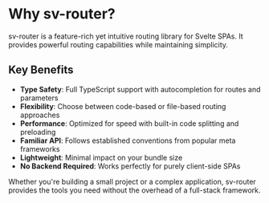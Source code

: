 # Why sv-router?

sv-router is a feature-rich yet intuitive routing library for Svelte SPAs. It provides powerful routing capabilities while maintaining simplicity.

## Key Benefits

- **Type Safety**: Full TypeScript support with autocompletion for routes and parameters
- **Flexibility**: Choose between code-based or file-based routing approaches
- **Performance**: Optimized for speed with built-in code splitting and preloading
- **Familiar API**: Follows established conventions from popular meta frameworks
- **Lightweight**: Minimal impact on your bundle size
- **No Backend Required**: Works perfectly for purely client-side SPAs

Whether you're building a small project or a complex application, sv-router provides the tools you need without the overhead of a full-stack framework.
